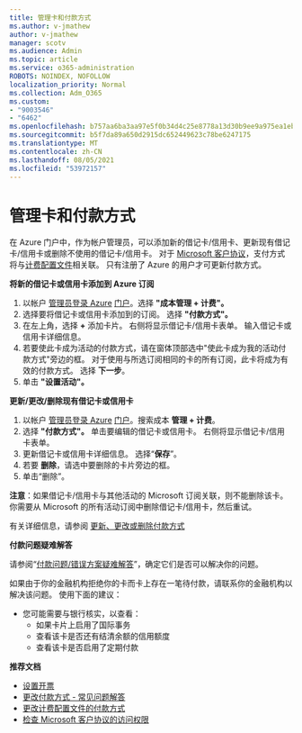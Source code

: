 ```yaml
---
title: 管理卡和付款方式
ms.author: v-jmathew
author: v-jmathew
manager: scotv
ms.audience: Admin
ms.topic: article
ms.service: o365-administration
ROBOTS: NOINDEX, NOFOLLOW
localization_priority: Normal
ms.collection: Adm_O365
ms.custom:
- "9003546"
- "6462"
ms.openlocfilehash: b757aa6ba3aa97e5f0b34d4c25e8778a13d30b9ee9a975ea1eb28a6afba4f8c7
ms.sourcegitcommit: b5f7da89a650d2915dc652449623c78be6247175
ms.translationtype: MT
ms.contentlocale: zh-CN
ms.lasthandoff: 08/05/2021
ms.locfileid: "53972157"
---
```

# <a name="manage-card-and-payment-method"></a>管理卡和付款方式

在 Azure 门户中，作为帐户管理员，可以添加新的借记卡/信用卡、更新现有借记卡/信用卡或删除不使用的借记卡/信用卡。 对于 [Microsoft 客户协议](https://docs.microsoft.com/azure/billing/billing-how-to-change-credit-card?WT.mc_id=Portal-Microsoft_Azure_Support#check-access-to-a-microsoft-customer-agreement)，支付方式将与[计费配置文件](https://docs.microsoft.com/azure/billing/billing-how-to-change-credit-card?WT.mc_id=Portal-Microsoft_Azure_Support#change-payment-method-for-a-billing-profile)相关联。 只有注册了 Azure 的用户才可更新付款方式。

**将新的借记卡或信用卡添加到 Azure 订阅**

1. 以帐户 [管理员登录 Azure](https://ms.portal.azure.com/) [门户](https://docs.microsoft.com/azure/cost-management-billing/manage/billing-subscription-transfer?WT.mc_id=Portal-Microsoft_Azure_Support#whoisaa)。选择 **"成本管理 + 计费"。**
2. 选择要将借记卡或信用卡添加到的订阅。 选择 **"付款方式"。**
3. 在左上角，选择 **+** 添加卡片。 右侧将显示借记卡/信用卡表单。 输入借记卡或信用卡详细信息。
4. 若要使此卡成为活动的付款方式，请在窗体顶部选中"使此卡成为我的活动付款方式"旁边的框。 对于使用与所选订阅相同的卡的所有订阅，此卡将成为有效的付款方式。 选择 **下一步**。
5. 单击 **"设置活动"。** 
 
**更新/更改/删除现有借记卡或信用卡**

1.  以帐户 [管理员登录 Azure](https://portal.azure.com/) [门户](https://docs.microsoft.com/azure/billing/billing-subscription-transfer?WT.mc_id=Portal-Microsoft_Azure_Support#whoisaa)。搜索成本 **管理 + 计费**。
2.  选择 **"付款方式"。** 单击要编辑的借记卡或信用卡。 右侧将显示借记卡/信用卡表单。
3.  更新借记卡或信用卡详细信息。 选择“**保存**”。
4.  若要 **删除**，请选中要删除的卡片旁边的框。
5.  单击“删除”。

**注意**：如果借记卡/信用卡与其他活动的 Microsoft 订阅关联，则不能删除该卡。 你需要从 Microsoft 的所有活动订阅中删除借记卡/信用卡，然后重试。

有关详细信息，请参阅 [更新、更改或删除付款方式](https://docs.microsoft.com/azure/billing/billing-how-to-change-credit-card?WT.mc_id=Portal-Microsoft_Azure_Support)

**付款问题疑难解答**

请参阅“[付款问题/错误方案疑难解答](https://docs.microsoft.com/azure/cost-management-billing/manage/billing-troubleshoot-azure-payment-issues)”，确定它们是否可以解决你的问题。

如果由于你的金融机构拒绝你的卡而卡上存在一笔待付款，请联系你的金融机构以解决该问题。  使用下面的建议：

- 您可能需要与银行核实，以查看： 
    - 如果卡片上启用了国际事务
    - 查看该卡是否还有结清余额的信用额度
    - 查看该卡是否启用了定期付款

**推荐文档**

- [设置开票](https://docs.microsoft.com/azure/cost-management-billing/manage/pay-by-invoice)
- [更改付款方式 - 常见问题解答](https://docs.microsoft.com/azure/cost-management-billing/manage/change-credit-card?WT.mc_id=Portal-Microsoft_Azure_Support#frequently-asked-questions)
- [更改计费配置文件的付款方式](https://docs.microsoft.com/azure/cost-management-billing/manage/change-credit-card?WT.mc_id=Portal-Microsoft_Azure_Support#change-payment-method-for-a-billing-profile)
- [检查 Microsoft 客户协议的访问权限](https://docs.microsoft.com/azure/cost-management-billing/manage/change-credit-card?WT.mc_id=Portal-Microsoft_Azure_Support#check-access-to-a-microsoft-customer-agreement)
